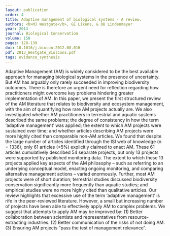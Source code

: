 ```yaml
---
layout: publication
order: 4
title: Adaptive management of biological systems - A review.
authors: <b>MJ Westgate</b>, GE Likens, & DB Lindenmayer
year: 2013
journal: Biological Conservation
volume: 158
pages: 128-139
doi: 10.1016/j.biocon.2012.08.016
pdf: 2013_Westgate_BiolCons.pdf
tags: evidence_synthesis
---
```

Adaptive Management (AM) is widely considered to be the best available approach for managing biological systems in the presence of uncertainty. But AM has arguably only rarely succeeded in improving biodiversity outcomes. There is therefore an urgent need for reflection regarding how practitioners might overcome key problems hindering greater implementation of AM. In this paper, we present the first structured review of the AM literature that relates to biodiversity and ecosystem management, with the aim of quantifying how rare AM projects actually are. We also investigated whether AM practitioners in terrestrial and aquatic systems described the same problems; the degree of consistency in how the term ‘adaptive management’ was applied; the extent to which AM projects were sustained over time; and whether articles describing AM projects were more highly cited than comparable non-AM articles. We found that despite the large number of articles identified through the ISI web of knowledge (n = 1336), only 61 articles (<5%) explicitly claimed to enact AM. These 61 articles cumulatively described 54 separate projects, but only 13 projects were supported by published monitoring data. The extent to which these 13 projects applied key aspects of the AM philosophy – such as referring to an underlying conceptual model, enacting ongoing monitoring, and comparing alternative management actions – varied enormously. Further, most AM projects were of short duration; terrestrial studies discussed biodiversity conservation significantly more frequently than aquatic studies; and empirical studies were no more highly cited than qualitative articles. Our review highlights that excessive use of the term ‘adaptive management’ is rife in the peer-reviewed literature. However, a small but increasing number of projects have been able to effectively apply AM to complex problems. We suggest that attempts to apply AM may be improved by: (1) Better collaboration between scientists and representatives from resource-extracting industries. (2) Better communication of the risks of not doing AM. (3) Ensuring AM projects “pass the test of management relevance”.